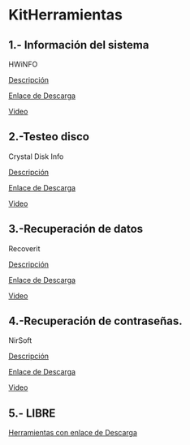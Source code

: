 # KitHerramientas

## 1.- **Información del sistema**

HWiNFO

[Descripción](modulo0/modulo0.md)


[Enlace de Descarga](https://www.hwinfo.com/download/)

[Video]()

## 2.-**Testeo disco**

Crystal Disk Info

[Descripción](modulo1/modulo1.md)

[Enlace de Descarga](https://crystalmark.info/en/software/crystaldiskinfo/)

[Video]()

## 3.-**Recuperación de datos**

Recoverit

[Descripción](modulo2/modulo2.md)

[Enlace de Descarga](https://recoverit.wondershare.es/deleted-recovery/undelete-freewares.html)

[Video]()

## 4.-**Recuperación de contraseñas.**

NirSoft

[Descripción](modulo3/modulo3.md)

[Enlace de Descarga](https://www.nirsoft.net/password_recovery_tools.html)

[Video]()

## 5.- **LIBRE**

[Herramientas con enlace de Descarga](modulo4/modulo4.md)


